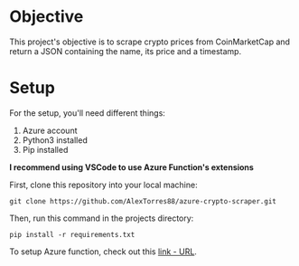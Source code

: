 # Objective

This project's objective is to scrape crypto prices from CoinMarketCap and return a JSON containing the name, its price and a timestamp.

# Setup

For the setup, you'll need different things:
1. Azure account
2. Python3 installed
3. Pip installed

**I recommend using VSCode to use Azure Function's extensions**

First, clone this repository into your local machine: 
````
git clone https://github.com/AlexTorres88/azure-crypto-scraper.git
````
Then, run this command in the projects directory:
`````
pip install -r requirements.txt
`````
To setup Azure function, check out this [link - URL](https://azurelessons.com/create-azure-function-visual-studio-code/).
